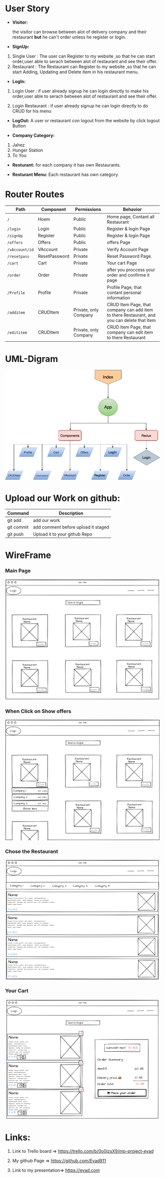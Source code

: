 # User Story
- **Visitor:**

  the visitor can browse between alot of delivery company and their restaurant **but** he can't order unless he register or login. 


- **SignUp:**
1. Single User : The user can Register to my website ,so that he can start order,user able to serach between alot of restaurant and see their offer. 
2. Restaurant : The Restaurant can Register to my website ,so that he can start Adding, Updating and Delete item in his restaurant menu.

- **LogIn:**
1. Login User : if user already signup he can login directly to make his order,user able to serach between alot of restaurant and see their offer.

2. Login Restaurant : if user already signup he can login directly to do CRUD for his menu

- **LogOut:**
  A user or restaurant con logout from the website by click logout Button

- **Company Category:**
1. Jahez
2. Hunger Station
3. To You

- **Resturant:**
for each company it has own Restaurants.

- **Resturant Menu:**
Each restaurant has own category.


# Router Routes

| Path | Component | Permissions | Behavior | 
| ---         |     ---      |          --- |          --- |
| `/`   | Hoem     | Public    | Home page, Contant all Restaurant   | 
| `/login`     | Login       |Public     | Register & login Page    |
| `/signUp`    | Register       |Public     | Register & login Page    |
| `/offers`     | Offers       |Public     | offers Page    |
| `/vAccount/id`     | VAccount       |Private     | Verify Account Page    |
| `/resetpass`     | ResetPassword       |Private     | Reset Password  Page.    |
| `/cart`     | Cart       |Private     | Your cart  Page    |
| `/order`     | Order       |Private     | after you proccess your order and confirme it page    |
| `/Profile`     | Profile       |Private     | Profile Page, that contant personal information    |
| `/additem`     | CRUDItem       |Private, only Company     | CRUD Item Page, that company can add item to there Restaurant, and you can delete that Item    |
| `/edititem`     | CRUDItem       |Private, only Company     | CRUD Item Page, that company can edit item to there Restaurant    |





# UML-Digram
![This is an image](./UMLF.png)

# Upload our Work on github:

| Command | Description |
| --- | --- |
| git add . | add our work  |
| git commit | add comment before upload it staged 
| git push | Upload it to your github Repo

# WireFrame
### Main Page
![This is an image](./WF1.png)

### When Click on **Show offers**
![This is an image](./WF2.png)

### Chose the Restaurant


![This is an image](./WF3.png)

### Your Cart

![This is an image](./WF4.png)

# Links:

1. Link to Trello board => https://trello.com/b/0o0jzsX9/mp-project-eyad

2. My github Page => https://github.com/Eyad911

3. Link to my presentation=> https://eyad.com